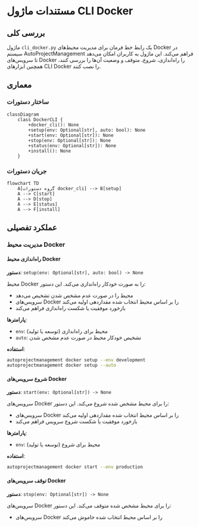 # مستندات ماژول CLI Docker

## بررسی کلی
ماژول `cli_docker.py` یک رابط خط فرمان برای مدیریت محیط‌های Docker در سیستم AutoProjectManagement فراهم می‌کند. این ماژول به کاربران امکان می‌دهد تا سرویس‌های Docker را راه‌اندازی، شروع، متوقف و وضعیت آن‌ها را بررسی کنند، همچنین ابزارهای CLI Docker را نصب کنند.

## معماری

### ساختار دستورات
```mermaid
classDiagram
    class DockerCLI {
        +docker_cli(): None
        +setup(env: Optional[str], auto: bool): None
        +start(env: Optional[str]): None
        +stop(env: Optional[str]): None
        +status(env: Optional[str]): None
        +install(): None
    }
```

### جریان دستورات
```mermaid
flowchart TD
    A[گروه دستورات docker_cli] --> B[setup]
    A --> C[start]
    A --> D[stop]
    A --> E[status]
    A --> F[install]
```

## عملکرد تفصیلی

### مدیریت محیط Docker

#### راه‌اندازی محیط Docker
**دستور**: `setup(env: Optional[str], auto: bool) -> None`

محیط Docker را به صورت خودکار راه‌اندازی می‌کند. این دستور:
- محیط را در صورت عدم مشخص شدن تشخیص می‌دهد
- سرویس‌های Docker را بر اساس محیط انتخاب شده مقداردهی اولیه می‌کند
- بازخورد موفقیت یا شکست راه‌اندازی فراهم می‌کند

**پارامترها**:
- `env`: محیط برای راه‌اندازی (توسعه یا تولید)
- `auto`: تشخیص خودکار محیط در صورت عدم مشخص شدن

**استفاده**:
```bash
autoprojectmanagement docker setup --env development
autoprojectmanagement docker setup --auto
```

#### شروع سرویس‌های Docker
**دستور**: `start(env: Optional[str]) -> None`

سرویس‌های Docker را برای محیط مشخص شده شروع می‌کند. این دستور:
- سرویس‌های Docker را بر اساس محیط انتخاب شده مقداردهی اولیه می‌کند
- بازخورد موفقیت یا شکست شروع سرویس فراهم می‌کند

**پارامترها**:
- `env`: محیط برای شروع (توسعه یا تولید)

**استفاده**:
```bash
autoprojectmanagement docker start --env production
```

#### توقف سرویس‌های Docker
**دستور**: `stop(env: Optional[str]) -> None`

سرویس‌های Docker را برای محیط مشخص شده متوقف می‌کند. این دستور:
- سرویس‌های Docker را بر اساس محیط انتخاب شده خاموش می‌کند

